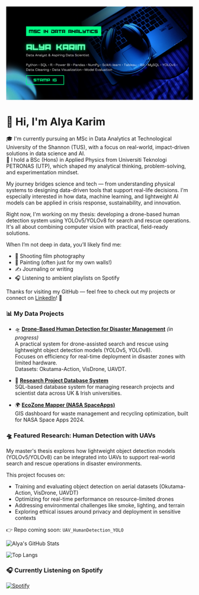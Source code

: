 ![Banner](https://raw.githubusercontent.com/alymkarim/alymkarim/3f333dc42eab085731cce8cacfddf95120abd08a/github%20banner.png)

# 👋 Hi, I'm Alya Karim

🎓 I'm currently pursuing an MSc in Data Analytics at Technological University of the Shannon (TUS), with a focus on real-world, impact-driven solutions in data science and AI.  
🔬 I hold a BSc (Hons) in Applied Physics from Universiti Teknologi PETRONAS (UTP), which shaped my analytical thinking, problem-solving, and experimentation mindset.

My journey bridges science and tech — from understanding physical systems to designing data-driven tools that support real-life decisions. I'm especially interested in how data, machine learning, and lightweight AI models can be applied in crisis response, sustainability, and innovation.

Right now, I'm working on my thesis: developing a drone-based human detection system using YOLOv5/YOLOv8 for search and rescue operations. It's all about combining computer vision with practical, field-ready solutions.

When I’m not deep in data, you’ll likely find me:
- 📸 Shooting film photography
- 🎨 Painting (often just for my own walls!)
- ✍️ Journaling or writing
- 🎧 Listening to ambient playlists on Spotify

Thanks for visiting my GitHub — feel free to check out my projects or connect on [LinkedIn](https://www.linkedin.com/in/alya-karim/)! 🌿

### 📊 My Data Projects

- 🛸 [**Drone-Based Human Detection for Disaster Management**](https://github.com/alymkarim/UAV_HumanDetection_YOLO) *(in progress)*  
  A practical system for drone-assisted search and rescue using lightweight object detection models (YOLOv5, YOLOv8).  
  Focuses on efficiency for real-time deployment in disaster zones with limited hardware.  
  Datasets: Okutama-Action, VisDrone, UAVDT.

- 🔬 [**Research Project Database System**](https://github.com/alymkarim/Research_Project_Data_System_SQL)  
  SQL-based database system for managing research projects and scientist data across UK & Irish universities.

- 🌍 [**EcoZone Mapper (NASA SpaceApps)**](https://github.com/alymkarim/EcoZone_Mapper_SpaceApps2024)  
  GIS dashboard for waste management and recycling optimization, built for NASA Space Apps 2024.

### 🛸 Featured Research: Human Detection with UAVs

My master's thesis explores how lightweight object detection models (YOLOv5/YOLOv8) can be integrated into UAVs to support real-world search and rescue operations in disaster environments.

This project focuses on:
- Training and evaluating object detection on aerial datasets (Okutama-Action, VisDrone, UAVDT)
- Optimizing for real-time performance on resource-limited drones
- Addressing environmental challenges like smoke, lighting, and terrain
- Exploring ethical issues around privacy and deployment in sensitive contexts

👉 Repo coming soon: `UAV_HumanDetection_YOLO`

![Alya's GitHub Stats](https://github-readme-stats.vercel.app/api?username=alymkarim&show_icons=true&theme=radical)

![Top Langs](https://github-readme-stats.vercel.app/api/top-langs/?username=alymkarim&layout=compact&theme=radical)


### 🎧 Currently Listening on Spotify
[![Spotify](https://spotify-github-profile.kittinanx.com/api/view?uid=12102488428&cover_image=true&theme=novatorem&bar_color=1db954&bar_color_cover=true)](https://open.spotify.com/user/12102488428)



<!---
alymkarim/alymkarim is a ✨ special ✨ repository because its `README.md` (this file) appears on your GitHub profile.
You can click the Preview link to take a look at your changes.
--->

